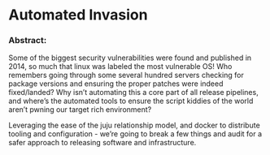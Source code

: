 # Automated Invasion

### Abstract:  

Some of the biggest security vulnerabilities were found and published in 2014, so much that linux was labeled the most vulnerable OS! Who remembers going through some several hundred servers checking for package versions and ensuring the proper patches were indeed fixed/landed? Why isn’t automating this a core part of all release pipelines, and where’s the automated tools to ensure the script kiddies of the world aren’t pwning our target rich environment?

Leveraging the ease of the juju relationship model, and docker to distribute tooling and configuration - we’re going to break a few things and audit for a safer approach to releasing software and infrastructure.

